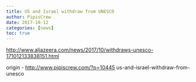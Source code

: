 ```yaml
---
title: US and Israel withdraw from UNESCO
author: PipisCrew
date: 2017-10-12
categories: [news]
toc: true
---
```


http://www.aljazeera.com/news/2017/10/withdraws-unesco-171012133838151.html

origin - http://www.pipiscrew.com/?p=10445 us-and-israel-withdraw-from-unesco